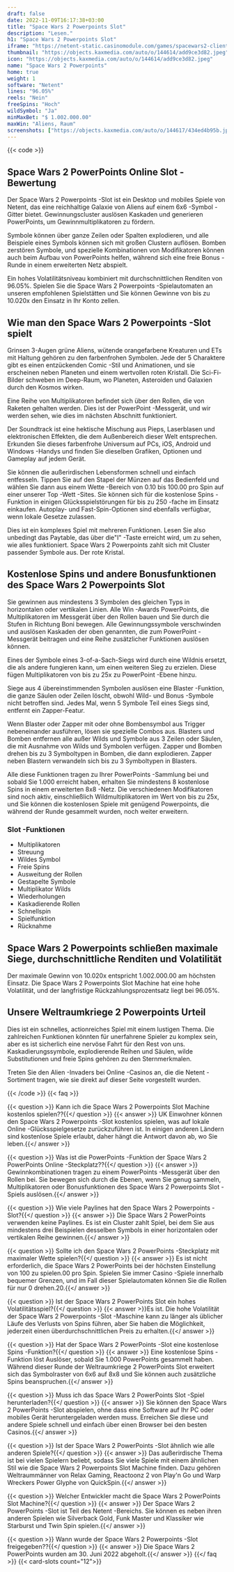 ```yaml
---
draft: false
date: 2022-11-09T16:17:38+03:00
title: "Space Wars 2 Powerpoints Slot"
description: "Lesen."
h1: "Space Wars 2 Powerpoints Slot"
iframe: "https://netent-static.casinomodule.com/games/spacewars2-client/?launchType=iframe&iframeSandbox=allow-scripts%20allow-popups%20allow-popups-to-escape-sandbox%20allow-top-navigation%20allow-top-navigation-by-user-activation%20allow-same-origin%20allow-forms%20allow-pointer-lock&applicationType=browser&gameId=spacewars2_f0_not_mobile&showHomeButton=false&gameLocation=games%2Fspacewars2-client%2F&preBuiltGameRulesSupported=false&server=https%3A%2F%2Fnetent-game.casinomodule.com%2F&lang=en&sessId=DEMO-9380285750-EUR&operatorId=netent"
thumbnail: "https://objects.kaxmedia.com/auto/o/144614/add9ce3d82.jpeg"
icon: "https://objects.kaxmedia.com/auto/o/144614/add9ce3d82.jpeg"
name: "Space Wars 2 Powerpoints"
home: true
weight: 1
software: "Netent"
lines: "96.05%"
reels: "Nein"
freeSpins: "Hoch"
wildSymbol: "Ja"
minMaxBet: "$ 1.002.000.00"
maxWin: "Aliens, Raum"
screenshots: ["https://objects.kaxmedia.com/auto/o/144617/434ed4b95b.jpeg"]
---
```


{{< code >}}<h2>Space Wars 2 PowerPoints Online Slot -Bewertung</h2><p>Der Space Wars 2 Powerpoints -Slot ist ein Desktop und mobiles Spiele von Netent, das eine reichhaltige Galaxie von Aliens auf einem 6x6 -Symbol -Gitter bietet. Gewinnungscluster auslösen Kaskaden und generieren PowerPoints, um Gewinnmultiplikatoren zu fördern.</p><p>Symbole können über ganze Zeilen oder Spalten explodieren, und alle Beispiele eines Symbols können sich mit großen Clustern auflösen. Bomben zerstören Symbole, und spezielle Kombinationen von Modifikatoren können auch beim Aufbau von PowerPoints helfen, während sich eine freie Bonus -Runde in einem erweiterten Netz abspielt.</p><p>Ein hohes Volatilitätsniveau kombiniert mit durchschnittlichen Renditen von 96.05%. Spielen Sie die Space Wars 2 Powerpoints -Spielautomaten an unseren empfohlenen Spielstätten und Sie können Gewinne von bis zu 10.020x den Einsatz in Ihr Konto zellen.</p><h2>Wie man den Space Wars 2 Powerpoints -Slot spielt</h2><p>Grinsen 3-Augen grüne Aliens, wütende orangefarbene Kreaturen und ETs mit Haltung gehören zu den farbenfrohen Symbolen. Jede der 5 Charaktere gibt es einen entzückenden Comic -Stil und Animationen, und sie erscheinen neben Planeten und einem wertvollen roten Kristall. Die Sci-Fi-Bilder schweben im Deep-Raum, wo Planeten, Asteroiden und Galaxien durch den Kosmos wirken.</p><p>Eine Reihe von Multiplikatoren befindet sich über den Rollen, die von Raketen gehalten werden. Dies ist der PowerPoint -Messgerät, und wir werden sehen, wie dies im nächsten Abschnitt funktioniert.</p><p>Der Soundtrack ist eine hektische Mischung aus Pieps, Laserblasen und elektronischen Effekten, die dem Außenbereich dieser Welt entsprechen. Erkunden Sie dieses farbenfrohe Universum auf PCs, iOS, Android und Windows -Handys und finden Sie dieselben Grafiken, Optionen und Gameplay auf jedem Gerät.</p><p>Sie können die außerirdischen Lebensformen schnell und einfach entfesseln. Tippen Sie auf den Stapel der Münzen auf das Bedienfeld und wählen Sie dann aus einem Wette -Bereich von 0.10 bis 100.00 pro Spin auf einer unserer Top -Wett -Sites. Sie können sich für die kostenlose Spins -Funktion in einigen Glücksspielstörungen für bis zu 250 -fache im Einsatz einkaufen. Autoplay- und Fast-Spin-Optionen sind ebenfalls verfügbar, wenn lokale Gesetze zulassen.</p><p>Dies ist ein komplexes Spiel mit mehreren Funktionen. Lesen Sie also unbedingt das Paytable, das über die"I" -Taste erreicht wird, um zu sehen, wie alles funktioniert. Space Wars 2 Powerpoints zahlt sich mit Cluster passender Symbole aus. Der rote Kristal.</p><h2>Kostenlose Spins und andere Bonusfunktionen des Space Wars 2 Powerpoints Slot</h2><p>Sie gewinnen aus mindestens 3 Symbolen des gleichen Typs in horizontalen oder vertikalen Linien. Alle Win -Awards PowerPoints, die Multiplikatoren im Messgerät über den Rollen bauen und Sie durch die Stufen in Richtung Boni bewegen. Alle Gewinnungssymbole verschwinden und auslösen Kaskaden der oben genannten, die zum PowerPoint -Messgerät beitragen und eine Reihe zusätzlicher Funktionen auslösen können.</p><p>Eines der Symbole eines 3-of-a-Sach-Siegs wird durch eine Wildnis ersetzt, die als andere fungieren kann, um einen weiteren Sieg zu erzielen. Diese fügen Multiplikatoren von bis zu 25x zu PowerPoint -Ebene hinzu.</p><p>Siege aus 4 übereinstimmenden Symbolen auslösen eine Blaster -Funktion, die ganze Säulen oder Zeilen löscht, obwohl Wild- und Bonus -Symbole nicht betroffen sind. Jedes Mal, wenn 5 Symbole Teil eines Siegs sind, entfernt ein Zapper-Featur.</p><p>Wenn Blaster oder Zapper mit oder ohne Bombensymbol aus Trigger nebeneinander ausführen, lösen sie spezielle Combos aus. Blasters und Bomben entfernen alle außer Wilds und Symbole aus 3 Zeilen oder Säulen, die mit Ausnahme von Wilds und Symbolen verfügen. Zapper und Bomben drehen bis zu 3 Symboltypen in Bomben, die dann explodieren. Zapper neben Blastern verwandeln sich bis zu 3 Symboltypen in Blasters.</p><p>Alle diese Funktionen tragen zu Ihrer PowerPoints -Sammlung bei und sobald Sie 1.000 erreicht haben, erhalten Sie mindestens 8 kostenlose Spins in einem erweiterten 8x8 -Netz. Die verschiedenen Modifikatoren sind noch aktiv, einschließlich Wildmultiplikatoren im Wert von bis zu 25x, und Sie können die kostenlosen Spiele mit genügend Powerpoints, die während der Runde gesammelt wurden, noch weiter erweitern.</p><h3>
Slot -Funktionen</h3><ul>
<li></span>
Multiplikatoren</li>
<li></span>
Streuung</li>
<li></span>
Wildes Symbol</li>
<li></span>
Freie Spins</li>
<li></span>
Ausweitung der Rollen</li>
<li></span>
Gestapelte Symbole</li>
<li></span>
Multiplikator Wilds</li>
<li></span>
Wiederholungen</li>
<li></span>
Kaskadierende Rollen</li>
<li></span>
Schnellspin</li>
<li></span>
Spielfunktion</li>
<li></span>
Rücknahme</li></ul><h2>Space Wars 2 Powerpoints schließen maximale Siege, durchschnittliche Renditen und Volatilität</h2><p>Der maximale Gewinn von 10.020x entspricht 1.002.000.00 am höchsten Einsatz. Die Space Wars 2 Powerpoints Slot Machine hat eine hohe Volatilität, und der langfristige Rückzahlungsprozentsatz liegt bei 96.05%.</p><h2>Unsere Weltraumkriege 2 Powerpoints Urteil</h2><p>Dies ist ein schnelles, actionreiches Spiel mit einem lustigen Thema. Die zahlreichen Funktionen könnten für unerfahrene Spieler zu komplex sein, aber es ist sicherlich eine nervöse Fahrt für den Rest von uns. Kaskadierungssymbole, explodierende Reihen und Säulen, wilde Substitutionen und freie Spins gehören zu den Sternmerkmalen.</p><p>Treten Sie den Alien -Invaders bei Online -Casinos an, die die Netent -Sortiment tragen, wie sie direkt auf dieser Seite vorgestellt wurden.</p>
{{< /code >}}
{{< faq >}}

{{< question >}} Kann ich die Space Wars 2 Powerpoints Slot Machine kostenlos spielen??{{</ question >}}
{{< answer >}} UK Einwohner können den Space Wars 2 Powerpoints -Slot kostenlos spielen, was auf lokale Online -Glücksspielgesetze zurückzuführen ist. In einigen anderen Ländern sind kostenlose Spiele erlaubt, daher hängt die Antwort davon ab, wo Sie leben.{{</ answer >}}

{{< question >}} Was ist die PowerPoints -Funktion der Space Wars 2 PowerPoints Online -Steckplatz??{{</ question >}}
{{< answer >}} Gewinnkombinationen tragen zu einem PowerPoints -Messgerät über den Rollen bei. Sie bewegen sich durch die Ebenen, wenn Sie genug sammeln, Multiplikatoren oder Bonusfunktionen des Space Wars 2 Powerpoints Slot -Spiels auslösen.{{</ answer >}}

{{< question >}} Wie viele Paylines hat den Space Wars 2 Powerpoints -Slot?{{</ question >}}
{{< answer >}} Die Space Wars 2 PowerPoints verwenden keine Paylines. Es ist ein Cluster zahlt Spiel, bei dem Sie aus mindestens drei Beispielen desselben Symbols in einer horizontalen oder vertikalen Reihe gewinnen.{{</ answer >}}

{{< question >}} Sollte ich den Space Wars 2 PowerPoints -Steckplatz mit maximaler Wette spielen?{{</ question >}}
{{< answer >}} Es ist nicht erforderlich, die Space Wars 2 PowerPoints bei der höchsten Einstellung von 100 zu spielen.00 pro Spin. Spielen Sie immer Casino -Spiele innerhalb bequemer Grenzen, und im Fall dieser Spielautomaten können Sie die Rollen für nur 0 drehen.20.{{</ answer >}}

{{< question >}} Ist der Space Wars 2 PowerPoints Slot ein hohes Volatilitätsspiel?{{</ question >}}
{{< answer >}}Es ist. Die hohe Volatilität der Space Wars 2 Powerpoints -Slot -Maschine kann zu länger als üblicher Läufe des Verlusts von Spins führen, aber Sie haben die Möglichkeit, jederzeit einen überdurchschnittlichen Preis zu erhalten.{{</ answer >}}

{{< question >}} Hat der Space Wars 2 PowerPoints -Slot eine kostenlose Spins -Funktion?{{</ question >}}
{{< answer >}} Eine kostenlose Spins -Funktion löst Auslöser, sobald Sie 1.000 PowerPoints gesammelt haben. Während dieser Runde der Weltraumkriege 2 PowerPoints Slot erweitert sich das Symbolraster von 6x6 auf 8x8 und Sie können auch zusätzliche Spins beanspruchen.{{</ answer >}}

{{< question >}} Muss ich das Space Wars 2 PowerPoints Slot -Spiel herunterladen?{{</ question >}}
{{< answer >}} Sie können den Space Wars 2 PowerPoints -Slot abspielen, ohne dass eine Software auf Ihr PC oder mobiles Gerät heruntergeladen werden muss. Erreichen Sie diese und andere Spiele schnell und einfach über einen Browser bei den besten Casinos.{{</ answer >}}

{{< question >}} Ist der Space Wars 2 PowerPoints -Slot ähnlich wie alle anderen Spiele?{{</ question >}}
{{< answer >}} Das außerirdische Thema ist bei vielen Spielern beliebt, sodass Sie viele Spiele mit einem ähnlichen Stil wie die Space Wars 2 Powerpoints Slot Machine finden. Dazu gehören Weltraummänner von Relax Gaming, Reactoonz 2 von Play'n Go und Warp Wreckers Power Glyphe von QuickSpin.{{</ answer >}}

{{< question >}} Welcher Entwickler macht die Space Wars 2 PowerPoints Slot Machine?{{</ question >}}
{{< answer >}} Der Space Wars 2 PowerPoints -Slot ist Teil des Netent -Bereichs. Sie können es neben ihren anderen Spielen wie Silverback Gold, Funk Master und Klassiker wie Starburst und Twin Spin spielen.{{</ answer >}}

{{< question >}} Wann wurde der Space Wars 2 Powerpoints -Slot freigegeben??{{</ question >}}
{{< answer >}} Die Space Wars 2 PowerPoints wurden am 30. Juni 2022 abgeholt.{{</ answer >}}
{{</ faq >}}
{{< card-slots count="12">}}